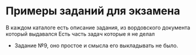 # Примеры заданий для экзамена
В каждом каталоге есть описание задания, из вордовского документа который выдавался
Есть часть задач которые я не делал 
+ Задание №9, оно простое и смысла его выкладывать не было.
